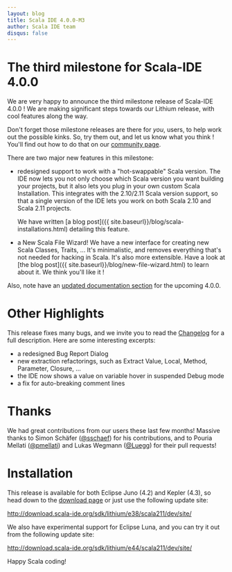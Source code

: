 ```yaml
---
layout: blog
title: Scala IDE 4.0.0-M3
author: Scala IDE team
disqus: false
---
```



# The third milestone for Scala-IDE 4.0.0

We are very happy to announce the third milestone release of
Scala-IDE 4.0.0 ! We are making significant steps towards our
Lithium release, with cool features along the way.

Don't forget those milestone releases are there for *you*, users, to help
work out the possible kinks. So, try them out, and let us know what you
think ! You'll find out how to do that on our
[community page]({{site.baseurl}}/docs/community.html).

There are two major new features in this milestone:

- redesigned support to work with a "hot-swappable" Scala version. The IDE
  now lets you not only choose which Scala version you want building your
  projects, but it also lets you plug in your own custom Scala
  Installation. This integrates with the 2.10/2.11 Scala version support,
  so that a single version of the IDE lets you work on both Scala 2.10 and
  Scala 2.11 projects.

  We have written [a blog post]({{ site.baseurl}}/blog/scala-installations.html) detailing this feature.

- a New Scala File Wizard! We have a new interface for creating new Scala
  Classes, Traits, ... It's minimalistic, and removes everything that's
  not needed for hacking in Scala. It's also more extensible. Have a look
  at [the blog post]({{ site.baseurl}}/blog/new-file-wizard.html) to learn about it. We think you'll like it !

Also, note have an [updated documentation section]({{site.baseurl}}/docs/4.0.x/index.html) for the upcoming 4.0.0.

# Other Highlights

This release fixes many bugs, and we invite you to read the
[Changelog](http://scala-ide.org/docs/changelog.html#m3-2014-07-25) for a full description. Here are some interesting
excerpts:

- a redesigned Bug Report Dialog
- new extraction refactorings, such as Extract Value, Local, Method,
  Parameter, Closure, ...
- the IDE now shows a value on variable hover in suspended Debug mode
- a fix for auto-breaking comment lines

# Thanks

We had great contributions from our users these last few months! Massive
thanks to Simon Schäfer ([@sschaef](https://github.com/sschaef)) for his
contributions, and to Pouria Mellati
([@pmellati](https://github.com/pmellati)) and Lukas Wegmann
([@Luegg](https://github.com/Luegg)) for their pull requests!

# Installation

This release is available for both Eclipse Juno (4.2) and Kepler
(4.3), so head down to the [download page](/download/milestone.html) or just use the following update site:

<http://download.scala-ide.org/sdk/lithium/e38/scala211/dev/site/>

We also have experimental support for Eclipse Luna, and you can try it out from the following update site:

<http://download.scala-ide.org/sdk/lithium/e44/scala211/dev/site/>

Happy Scala coding!
